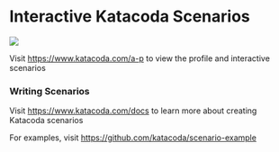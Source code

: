# Interactive Katacoda Scenarios

[![](http://shields.katacoda.com/katacoda/a-p/count.svg)](https://www.katacoda.com/a-p "Get your profile on Katacoda.com")

Visit https://www.katacoda.com/a-p to view the profile and interactive scenarios

### Writing Scenarios
Visit https://www.katacoda.com/docs to learn more about creating Katacoda scenarios

For examples, visit https://github.com/katacoda/scenario-example
